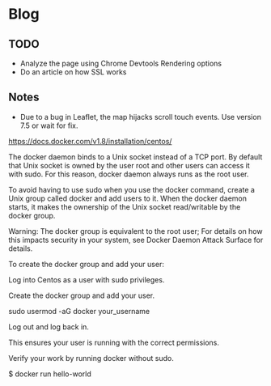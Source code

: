 # Blog

## TODO
- Analyze the page using Chrome Devtools Rendering options
- Do an article on how SSL works

## Notes
- Due to a bug in Leaflet, the map hijacks scroll touch events. Use version 7.5 or wait for fix.





https://docs.docker.com/v1.8/installation/centos/

The docker daemon binds to a Unix socket instead of a TCP port. By default that Unix socket is owned by the user root and other users can access it with sudo. For this reason, docker daemon always runs as the root user.

To avoid having to use sudo when you use the docker command, create a Unix group called docker and add users to it. When the docker daemon starts, it makes the ownership of the Unix socket read/writable by the docker group.

Warning: The docker group is equivalent to the root user; For details on how this impacts security in your system, see Docker Daemon Attack Surface for details.

To create the docker group and add your user:

Log into Centos as a user with sudo privileges.

Create the docker group and add your user.

sudo usermod -aG docker your_username

Log out and log back in.

This ensures your user is running with the correct permissions.

Verify your work by running docker without sudo.

$ docker run hello-world